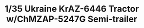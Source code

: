 ---
title: "1/35 Ukraine KrAZ-6446 Tractor w/ChMZAP-5247G Semi-trailer"
price: "TBA" 
desc: "Maketa"
img_path: "/assets/img/TAKO2019.jpg"
brand: "N/A"
available: false
special_offer: false
new: false
soon: false
cat: "010000"
subcat: "010200"
subsubcat: "0N/A"
sifra: "TAKO2019"
---